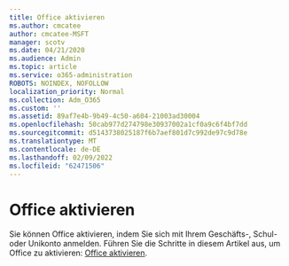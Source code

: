 ```yaml
---
title: Office aktivieren
ms.author: cmcatee
author: cmcatee-MSFT
manager: scotv
ms.date: 04/21/2020
ms.audience: Admin
ms.topic: article
ms.service: o365-administration
ROBOTS: NOINDEX, NOFOLLOW
localization_priority: Normal
ms.collection: Adm_O365
ms.custom: ''
ms.assetid: 89af7e4b-9b49-4c50-a604-21003ad30004
ms.openlocfilehash: 50cab977d274798e30937002a1cf0a9c6f4bf7dd
ms.sourcegitcommit: d5143738025187f6b7aef801d7c992de97c9d78e
ms.translationtype: MT
ms.contentlocale: de-DE
ms.lasthandoff: 02/09/2022
ms.locfileid: "62471506"
---
```

# <a name="activate-office"></a>Office aktivieren

Sie können Office aktivieren, indem Sie sich mit Ihrem Geschäfts-, Schul- oder Unikonto anmelden. Führen Sie die Schritte in diesem Artikel aus, um Office zu aktivieren: [Office aktivieren](https://support.microsoft.com/office/activate-office-using-the-activation-wizard-1144e0de-e849-496e-8e33-ed6fb1b34202).
  